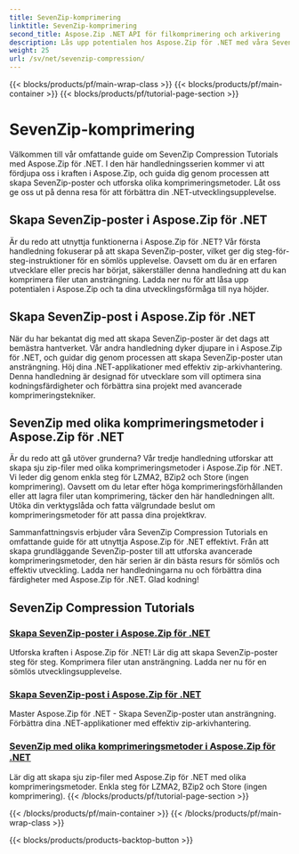 ```yaml
---
title: SevenZip-komprimering
linktitle: SevenZip-komprimering
second_title: Aspose.Zip .NET API för filkomprimering och arkivering
description: Lås upp potentialen hos Aspose.Zip för .NET med våra SevenZip Compression Tutorials. Skapa enkelt SevenZip-poster och utforska olika komprimeringsmetoder.
weight: 25
url: /sv/net/sevenzip-compression/
---
```


{{< blocks/products/pf/main-wrap-class >}}
{{< blocks/products/pf/main-container >}}
{{< blocks/products/pf/tutorial-page-section >}}

# SevenZip-komprimering



Välkommen till vår omfattande guide om SevenZip Compression Tutorials med Aspose.Zip för .NET. I den här handledningsserien kommer vi att fördjupa oss i kraften i Aspose.Zip, och guida dig genom processen att skapa SevenZip-poster och utforska olika komprimeringsmetoder. Låt oss ge oss ut på denna resa för att förbättra din .NET-utvecklingsupplevelse.

## Skapa SevenZip-poster i Aspose.Zip för .NET

Är du redo att utnyttja funktionerna i Aspose.Zip för .NET? Vår första handledning fokuserar på att skapa SevenZip-poster, vilket ger dig steg-för-steg-instruktioner för en sömlös upplevelse. Oavsett om du är en erfaren utvecklare eller precis har börjat, säkerställer denna handledning att du kan komprimera filer utan ansträngning. Ladda ner nu för att låsa upp potentialen i Aspose.Zip och ta dina utvecklingsförmåga till nya höjder.

## Skapa SevenZip-post i Aspose.Zip för .NET

När du har bekantat dig med att skapa SevenZip-poster är det dags att bemästra hantverket. Vår andra handledning dyker djupare in i Aspose.Zip för .NET, och guidar dig genom processen att skapa SevenZip-poster utan ansträngning. Höj dina .NET-applikationer med effektiv zip-arkivhantering. Denna handledning är designad för utvecklare som vill optimera sina kodningsfärdigheter och förbättra sina projekt med avancerade komprimeringstekniker.

## SevenZip med olika komprimeringsmetoder i Aspose.Zip för .NET

Är du redo att gå utöver grunderna? Vår tredje handledning utforskar att skapa sju zip-filer med olika komprimeringsmetoder i Aspose.Zip för .NET. Vi leder dig genom enkla steg för LZMA2, BZip2 och Store (ingen komprimering). Oavsett om du letar efter höga komprimeringsförhållanden eller att lagra filer utan komprimering, täcker den här handledningen allt. Utöka din verktygslåda och fatta välgrundade beslut om komprimeringsmetoder för att passa dina projektkrav.

Sammanfattningsvis erbjuder våra SevenZip Compression Tutorials en omfattande guide för att utnyttja Aspose.Zip för .NET effektivt. Från att skapa grundläggande SevenZip-poster till att utforska avancerade komprimeringsmetoder, den här serien är din bästa resurs för sömlös och effektiv utveckling. Ladda ner handledningarna nu och förbättra dina färdigheter med Aspose.Zip för .NET. Glad kodning!
## SevenZip Compression Tutorials
### [Skapa SevenZip-poster i Aspose.Zip för .NET](./create-sevenzip-entries/)
Utforska kraften i Aspose.Zip för .NET! Lär dig att skapa SevenZip-poster steg för steg. Komprimera filer utan ansträngning. Ladda ner nu för en sömlös utvecklingsupplevelse.
### [Skapa SevenZip-post i Aspose.Zip för .NET](./create-sevenzip-entry/)
Master Aspose.Zip för .NET - Skapa SevenZip-poster utan ansträngning. Förbättra dina .NET-applikationer med effektiv zip-arkivhantering.
### [SevenZip med olika komprimeringsmetoder i Aspose.Zip för .NET](./sevenzip-various-compression-methods/)
Lär dig att skapa sju zip-filer med Aspose.Zip för .NET med olika komprimeringsmetoder. Enkla steg för LZMA2, BZip2 och Store (ingen komprimering).
{{< /blocks/products/pf/tutorial-page-section >}}

{{< /blocks/products/pf/main-container >}}
{{< /blocks/products/pf/main-wrap-class >}}

{{< blocks/products/products-backtop-button >}}
